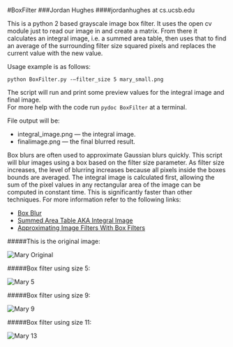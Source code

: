 #BoxFilter
###Jordan Hughes
####jordanhughes at cs.ucsb.edu

This is a python 2 based grayscale image box filter.  It uses the open cv module just to read our image in and create a matrix.
From there it calculates an integral image, i.e. a summed area table, then uses that to find an average of the surrounding filter size
squared pixels and replaces the current value with the new value.

Usage example is as follows:

```python BoxFilter.py -—filter_size 5 mary_small.png```

The script will run and print some preview values for the integral image and final image.  
For more help with the code run ```pydoc BoxFilter``` at a terminal.

File output will be:

* integral_image.png — the integral image.
* finalimage.png — the final blurred result.

Box blurs are often used to approximate Gaussian blurs quickly. This script will blur images using a box based on the filter size parameter. 
As filter size increases, the level of blurring increases because all pixels inside the boxes bounds are averaged. 
The integral image is calculated first, allowing the sum of the pixel values in any rectangular area of the image can
be computed in constant time. This is significantly faster than other techniques. For more information refer to the following links:

* [Box Blur](https://en.wikipedia.org/wiki/Box_blur)
* [Summed Area Table AKA Integral Image](https://en.wikipedia.org/wiki/Summed_area_table)
* [Approximating Image Filters With Box Filters](http://www.contrib.andrew.cmu.edu/~bpires/pdfs/box_filters.pdf)

#####This is the original image: 

![Mary Original](/images/mary_small.png)

#####Box filter using size 5:

![Mary 5](/images/mary_small_5.png)

#####Box filter using size 9:

![Mary 9](/images/mary_small_9.png)

#####Box filter using size 11:

![Mary 13](/images/mary_small_13.png)